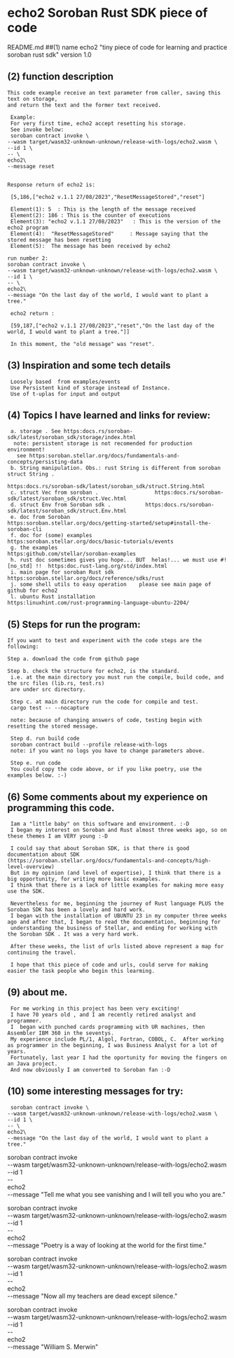 # echo2 Soroban Rust SDK piece of code

  README.md 
 ##(1) name 
  echo2 "tiny piece of code for learning and practice soroban rust sdk"
  version 1.0  
  
 ##  (2) function description
	 
    This code example receive an text parameter from caller, saving this text on storage,
	and return the text and the former text received.
	
	 Example:
	 For very first time, echo2 accept resetting his storage.
	 See invoke below:
	 soroban contract invoke \
    --wasm target/wasm32-unknown-unknown/release-with-logs/echo2.wasm \
    --id 1 \
    -- \
    echo2\
    --message reset
	
	
	Response return of echo2 is:
	
	 [5,186,["echo2 v.1.1 27/08/2023","ResetMessageStored","reset"]
	 
	 Element(1): 5  : This is the length of the message received
	 Element(2): 186 : This is the counter of executions
	 Element(3): "echo2 v.1.1 27/08/2023"   : This is the version of the echo2 program
	 Element(4):  "ResetMessageStored"     : Message saying that the stored message has been resetting
	 Element(5):  The message has been received by echo2
	 	   
	run number 2:	   
	soroban contract invoke \
    --wasm target/wasm32-unknown-unknown/release-with-logs/echo2.wasm \
    --id 1 \
    -- \
    echo2\
    --message "On the last day of the world, I would want to plant a tree."
	
	 echo2 return :
	 
	 [59,187,["echo2 v.1.1 27/08/2023","reset","On the last day of the world, I would want to plant a tree."]]
	 
	 In this moment, the "old message" was "reset".
	 
		   

	
 ##	 (3) Inspiration and some tech details
	 Loosely based  from examples/events 
	 Use Persistent kind of storage instead of Instance.
	 Use of t-uplas for input and output
	 
 ##	 (4) Topics I have learned and links for review:
	 
	 a. storage . See https:docs.rs/soroban-sdk/latest/soroban_sdk/storage/index.html
	  note: persistent storage is not recomended for production environment! 
	   see https:soroban.stellar.org/docs/fundamentals-and-concepts/persisting-data
	 b. String manipulation. Obs.: rust String is different from soroban struct String . 
	                                                                https:docs.rs/soroban-sdk/latest/soroban_sdk/struct.String.html
	 c. struct Vec from soroban .                  https:docs.rs/soroban-sdk/latest/soroban_sdk/struct.Vec.html
	 d. struct Env from Soroban sdk .           https:docs.rs/soroban-sdk/latest/soroban_sdk/struct.Env.html
	 e. doc from Soroban                              https:soroban.stellar.org/docs/getting-started/setup#install-the-soroban-cli
	 f. doc for (some) examples                   https:soroban.stellar.org/docs/basic-tutorials/events
	 g. the examples                                    https:github.com/stellar/soroban-examples
	 h. rust doc sometimes gives you hope... BUT  helas!... we must use #![no_std] !!  https:doc.rust-lang.org/std/index.html
	 i. main page for soroban Rust sdk       https:soroban.stellar.org/docs/reference/sdks/rust
	 j. some shell utils to easy operation    please see main page of github for echo2 
	 l. ubuntu Rust installation                  https:linuxhint.com/rust-programming-language-ubuntu-2204/
	 
 ##	(5)	Steps for run the program:
	If you want to test and experiment with the code steps are the following:
	
	Step a. download the code from github page
	
	Step b. check the structure for echo2, is the standard.
	 i.e. at the main directory you must run the compile, build code, and the src files (lib.rs, test.rs) 
	 are under src directory.
	 
	 Step c. at main directory run the code for compile and test.
	 cargo test -- --nocapture

     note: because of changing answers of code, testing begin with resetting the stored message.
	 
	 Step d. run build code
	 soroban contract build --profile release-with-logs
	 note: if you want no logs you have to change parameters above.
	 	 
	 Step e. run code
	 You could copy the code above, or if you like poetry, use the examples below. :-)
	 

##	 (6) Some comments about my experience on programming this code.
	 Iam a "little baby" on this software and environment. :-D
	 I began my interest on Soroban and Rust almost three weeks ago, so on these themes I am VERY young :-D
	 
	 I could say that about Soroban SDK, is that there is good documentation about SDK (https://soroban.stellar.org/docs/fundamentals-and-concepts/high-level-overview)
	 But in my opinion (and level of expertise), I think that there is a big opportunity, for writing more basic examples.
	 I think that there is a lack of little examples for making more easy use the SDK.
	 
	 Nevertheless for me, beginning the journey of Rust language PLUS the Soroban SDK has been a lovely and hard work.
	 I began with the installation of UBUNTU 23 in my computer three weeks ago and after that, I began to read the documentation, beginning for 
	 understanding the business of Stellar, and ending for working with the Soroban SDK . It was a very hard work.
	 
	 After these weeks, the list of urls listed above represent a map for continuing the travel.
	 
	 I hope that this piece of code and urls, could serve for making easier the task people who begin this learming.
	 
##	 (9) about me.
	 For me working in this project has been very exciting! 
	 I have 70 years old , and I am recently retired analyst and programmer.
     I  began with punched cards programming with UR machines, then Assembler IBM 360 in the seventys.
	 My experience include PL/1, Algol, Fortran, COBOL, C.  After working as programmer in the beginning, I was Business Analyst for a lot of years.
     Fortunately, last year I had the oportunity for moving the fingers on an Java project.
     And now obviously I am converted to Soroban fan :-D 	
	 
##	 (10) some interesting messages for try:
	 soroban contract invoke \
    --wasm target/wasm32-unknown-unknown/release-with-logs/echo2.wasm \
    --id 1 \
    -- \
    echo2\
    --message "On the last day of the world, I would want to plant a tree."

soroban contract invoke \
    --wasm target/wasm32-unknown-unknown/release-with-logs/echo2.wasm \
    --id 1 \
    -- \
    echo2\
    --message "Tell me what you see vanishing and I will tell you who you are."


soroban contract invoke \
    --wasm target/wasm32-unknown-unknown/release-with-logs/echo2.wasm \
    --id 1 \
    -- \
    echo2\
    --message "Poetry is a way of looking at the world for the first time."


soroban contract invoke \
    --wasm target/wasm32-unknown-unknown/release-with-logs/echo2.wasm \
    --id 1 \
    -- \
    echo2\
    --message "Now all my teachers are dead except silence."

soroban contract invoke \
    --wasm target/wasm32-unknown-unknown/release-with-logs/echo2.wasm \
    --id 1 \
    -- \
    echo2\
    --message "William S. Merwin"
	



 




